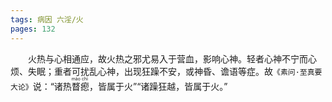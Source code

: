 ```yaml
---
tags: 病因 六淫/火
pages: 132
---
```

&emsp;&emsp;火热与心相通应，故火热之邪尤易入于营血，影响心神。轻者心神不宁而心烦、失眠；重者可扰乱心神，出现狂躁不安，或神昏、谵语等症。故`《素问·至真要大论》`说：“诸热<ruby>瞀<rp>(</rp><rt>mào</rt><rp>)</rp></ruby><ruby>瘛<rp>(</rp><rt>chì</rt><rp>)</rp></ruby>，皆属于火”“诸躁狂越，皆属于火。”